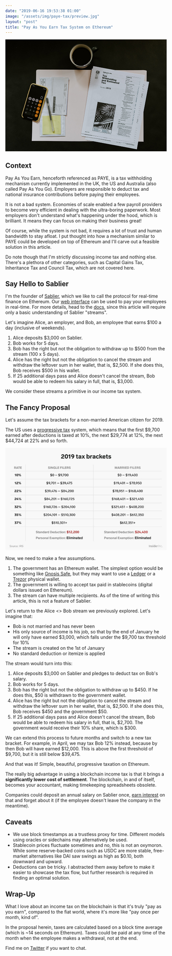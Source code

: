```yaml
---
date: "2019-06-16 19:53:38 01:00"
image: "/assets/img/paye-tax/preview.jpg"
layout: "post"
title: "Pay As You Earn Tax System on Ethereum"
---
```


![Cover](/assets/img/paye-tax/preview.jpg)

## Context

Pay As You Earn, henceforth referenced as PAYE, is a tax withholding mechanism currently implemented in the UK, the US
and Australia (also called Pay As You Go). Employers are responsible to deduct tax and national insurance contributions
before paying their employees.

It is not a bad system. Economies of scale enabled a few payroll providers to become very efficient in dealing with the
ultra-boring paperwork. Most employers don't understand what's happening under the hood, which is brilliant. It means
they can focus on making their business great!

Of course, while the system is not bad, it requires a lot of trust and human bandwidth to stay afloat. I put thought
into how a mechanism similar to PAYE could be developed on top of Ethereum and I'll carve out a feasible solution in
this article.

Do note though that I'm strictly discussing income tax and nothing else. There's a plethora of other categories, such as
Capital Gains Tax, Inheritance Tax and Council Tax, which are not covered here.

## Say Hello to Sablier

I'm the founder of [Sablier](https://twitter.com/Sablier), which we like to call the protocol for real-time finance on
Ethereum. Our [web interface](https://sablier.com) can be used to pay your employees in real-time. For more details,
head to the [docs](https://docs.sablier.com), since this article will require only a basic understanding of Sablier
"streams".

Let's imagine Alice, an employer, and Bob, an employee that earns \$100 a day (inclusive of weekends).

1. Alice deposits \$3,000 on Sablier.
2. Bob works for 5 days.
3. Bob has the right but not the obligation to withdraw up to \$500 from the stream (100 x 5 days).
4. Alice has the right but not the obligation to cancel the stream and withdraw the leftover sum in her wallet, that is,
   $2,500. If she does this, Bob receives $500 in his wallet.
5. If 25 additional days pass and Alice doesn't cancel the stream, Bob would be able to redeem his salary in full, that
   is, \$3,000.

We consider these streams a primitive in our income tax system.

## The Fancy Proposal

Let's assume the tax brackets for a non-married American citizen for 2019.

The US uses a [progressive tax](https://www.investopedia.com/terms/p/progressivetax.asp) system, which means that the
first $9,700 earned after deductions is taxed at 10%, the next $29,774 at 12%, the next \$44,724 at 22% and so forth.

![US 2018-2019](/assets/img/paye-tax/us-2018-2019.jpg)

Now, we need to make a few assumptions.

1. The government has an Ethereum wallet. The simplest option would be something like
   [Gnosis Safe](https://safe.gnosis.io), but they may want to use a [Ledger](https://www.ledger.com/) or a
   [Trezor](https://trezor.io) physical wallet.
2. The government is willing to accept tax paid in stablecoins (digital dollars issued on Ethereum).
3. The stream can have multiple recipients. As of the time of writing this article, this is not a feature of Sablier.

Let's return to the Alice <> Bob stream we previously explored. Let's imagine that:

- Bob is not married and has never been
- His only source of income is his job, so that by the end of January he will only have earned $3,000, which falls under
  the $9,700 tax threshold for 10%
- The stream is created on the 1st of January
- No standard deduction or itemize is applied

The stream would turn into this:

1. Alice deposits \$3,000 on Sablier and pledges to deduct tax on Bob's salary.
2. Bob works for 5 days.
3. Bob has the right but not the obligation to withdraw up to $450. If he does this, $50 is withdrawn to the government
   wallet.
4. Alice has the right but not the obligation to cancel the stream and withdraw the leftover sum in her wallet, that is,
   $2,500. If she does this, Bob receives $450 and the government \$50.
5. If 25 additional days pass and Alice doesn't cancel the stream, Bob would be able to redeem his salary in full, that
   is, $2,700. The government would receive their 10% share, which is $300.

We can extend this process to future months and switch to a new tax bracket. For example, in April, we may tax Bob 12%
instead, because by then Bob will have earned $12,000. This is above the first threshold of $9,700, but it is still
below \$39,475.

And that was it! Simple, beautiful, progressive taxation on Ethereum.

The really big advantage in using a blockchain income tax is that it brings a **significantly lower cost of
settlement**. The blockchain, in and of itself, becomes your accountant, making timekeeping spreadsheets obsolete.

Companies could deposit an annual salary on Sablier once,
[earn interest](https://twitter.com/LeoMorozovskii/status/1135514454072922114) on that and forget about it (if the
employee doesn't leave the company in the meantime).

## Caveats

- We use block timestamps as a trustless proxy for time. Different models using oracles or sidechains may alternatively
  be used.
- Stablecoin prices fluctuate sometimes and no, this is not an oxymoron. While some reserve-backed coins such as USDC
  are more stable, free-market alternatives like DAI saw swings as high as \$0.10, both downward and upward.
- Deductions can be tricky. I abstracted them away before to make it easier to showcase the tax flow, but further
  research is required in finding an optimal solution.

## Wrap-Up

What I love about an income tax on the blockchain is that it's truly "pay as you earn", compared to the fiat world,
where it's more like "pay once per month, kind of".

In the proposal herein, taxes are calculated based on a block time average (which is ~14 seconds on Ethereum). Taxes
could be paid at any time of the month when the employee makes a withdrawal, not at the end.

Find me on [Twitter](https://twitter.com/PaulRBerg) if you want to chat.
